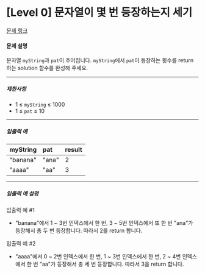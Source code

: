 # [Level 0] 문자열이 몇 번 등장하는지 세기

[문제 링크](https://school.programmers.co.kr/learn/courses/30/lessons/181871)

#### 문제 설명

문자열 ```myString```과 ```pat```이 주어집니다. ```myString```에서 ```pat```이 등장하는 횟수를 return 하는 solution 함수를 완성해 주세요.

---

##### 제한사항

- 1 ≤ ```myString``` ≤ 1000
- 1 ≤ ```pat``` ≤ 10

---

##### 입출력 예

|myString|pat|result|
|:---|:---|:---|
|"banana"|"ana"|2|
|"aaaa"|"aa"|3|

---

##### 입출력 예 설명

입출력 예 #1

- "banana"에서 1 ~ 3번 인덱스에서 한 번, 3 ~ 5번 인덱스에서 또 한 번 "ana"가 등장해서 총 두 번 등장합니다. 따라서 2를 return 합니다.

입출력 예 #2

- "aaaa"에서 0 ~ 2번 인덱스에서 한 번, 1 ~ 3번 인덱스에서 한 번, 2 ~ 4번 인덱스에서 한 번 "aa"가 등장해서 총 세 번 등장합니다. 따라서 3을 return 합니다.
